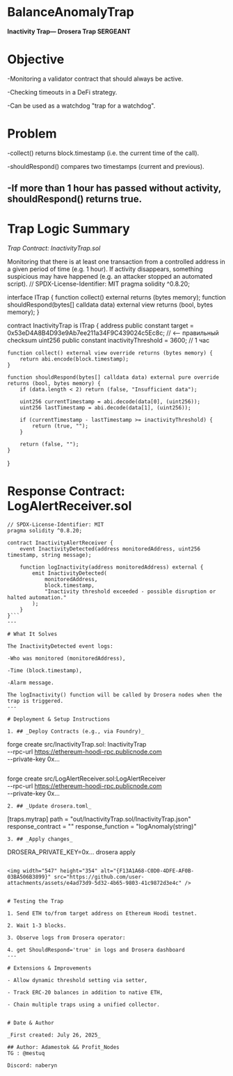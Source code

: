 # BalanceAnomalyTrap
**Inactivity Trap— Drosera Trap SERGEANT** 

# Objective

-Monitoring a validator contract that should always be active.

-Checking timeouts in a DeFi strategy.

-Can be used as a watchdog "trap for a watchdog".
# Problem

-collect() returns block.timestamp (i.e. the current time of the call).

-shouldRespond() compares two timestamps (current and previous).

-If more than 1 hour has passed without activity, shouldRespond() returns true.
---

# Trap Logic Summary

_Trap Contract: InactivityTrap.sol_

Monitoring that there is at least one transaction from a controlled address in a given period of time (e.g. 1 hour). If activity disappears, something suspicious may have happened (e.g. an attacker stopped an automated script).
// SPDX-License-Identifier: MIT
pragma solidity ^0.8.20;

interface ITrap {
    function collect() external returns (bytes memory);
    function shouldRespond(bytes[] calldata data) external view returns (bool, bytes memory);
}

contract InactivityTrap is ITrap {
    address public constant target = 0x53eD4A8B4D93e9Ab7ee211a34F9C439024c5Ec8c; // <-- правильный checksum
    uint256 public constant inactivityThreshold = 3600; // 1 час

    function collect() external view override returns (bytes memory) {
        return abi.encode(block.timestamp);
    }

    function shouldRespond(bytes[] calldata data) external pure override returns (bool, bytes memory) {
        if (data.length < 2) return (false, "Insufficient data");

        uint256 currentTimestamp = abi.decode(data[0], (uint256));
        uint256 lastTimestamp = abi.decode(data[1], (uint256));

        if (currentTimestamp - lastTimestamp >= inactivityThreshold) {
            return (true, "");
        }

        return (false, "");
    }
}
# Response Contract: LogAlertReceiver.sol
```
// SPDX-License-Identifier: MIT
pragma solidity ^0.8.20;

contract InactivityAlertReceiver {
    event InactivityDetected(address monitoredAddress, uint256 timestamp, string message);

    function logInactivity(address monitoredAddress) external {
        emit InactivityDetected(
            monitoredAddress,
            block.timestamp,
            "Inactivity threshold exceeded - possible disruption or halted automation."
        );
    }
}```
---

# What It Solves 

The InactivityDetected event logs:

-Who was monitored (monitoredAddress),

-Time (block.timestamp),

-Alarm message.

The logInactivity() function will be called by Drosera nodes when the trap is triggered.
---

# Deployment & Setup Instructions 

1. ## _Deploy Contracts (e.g., via Foundry)_ 
```
forge create src/InactivityTrap.sol: InactivityTrap \
  --rpc-url https://ethereum-hoodi-rpc.publicnode.com \
  --private-key 0x...
```
```
forge create src/LogAlertReceiver.sol:LogAlertReceiver \
  --rpc-url https://ethereum-hoodi-rpc.publicnode.com \
  --private-key 0x...
```
2. ## _Update drosera.toml_ 
```
[traps.mytrap]
path = "out/InactivityTrap.sol/InactivityTrap.json"
response_contract = "<LogAlertReceiver address>"
response_function = "logAnomaly(string)"
```
3. ## _Apply changes_ 
```
DROSERA_PRIVATE_KEY=0x... drosera apply
```

<img width="547" height="354" alt="{F13A1A68-C0D0-4DFE-AF0B-03BA506B3899}" src="https://github.com/user-attachments/assets/e4ad73d9-5d32-4b65-9803-41c9872d3e4c" />


# Testing the Trap 

1. Send ETH to/from target address on Ethereum Hoodi testnet.

2. Wait 1-3 blocks.

3. Observe logs from Drosera operator:

4. get ShouldRespond='true' in logs and Drosera dashboard
---

# Extensions & Improvements 

- Allow dynamic threshold setting via setter,

- Track ERC-20 balances in addition to native ETH,

- Chain multiple traps using a unified collector.


# Date & Author

_First created: July 26, 2025_

## Author: Adamestok && Profit_Nodes 
TG : @mestuq

Discord: naberyn

